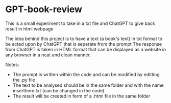 # GPT-book-review
This is a small experiment to take in a txt file and ChatGPT to give back result in html webpage

The idea behind this project is to have a text (a book's text) in txt format to be acted upon by ChatGPT that is seperate from the prompt
The response from ChatGPT is taken in HTML format that can be displayed as a website in any browser in a neat and clean manner.

Notes:
- The prompt is written within the code and can be modified by editting the .py file
- The text to be analysed should be in the same folder and with the name inserthere.txt (can be changed in the code)
- The result will be created in form of a .html file in the same folder
